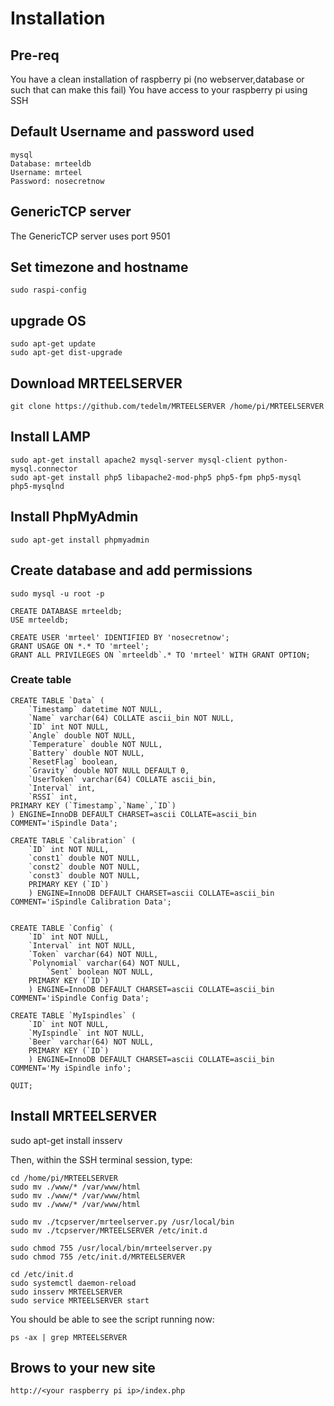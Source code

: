 # Installation

## Pre-req
You have a clean installation of raspberry pi (no webserver,database or such that can make this fail)
You have access to your raspberry pi using SSH

## Default Username and password used
```
mysql
Database: mrteeldb
Username: mrteel
Password: nosecretnow
```

## GenericTCP server
The GenericTCP server uses port 9501

## Set timezone and hostname
```
sudo raspi-config
```
## upgrade OS
```
sudo apt-get update
sudo apt-get dist-upgrade
```
## Download MRTEELSERVER
```
git clone https://github.com/tedelm/MRTEELSERVER /home/pi/MRTEELSERVER
```
## Install LAMP
```
sudo apt-get install apache2 mysql-server mysql-client python-mysql.connector
sudo apt-get install php5 libapache2-mod-php5 php5-fpm php5-mysql php5-mysqlnd
```
## Install PhpMyAdmin
```
sudo apt-get install phpmyadmin
```

## Create database and add permissions
```
sudo mysql -u root -p

CREATE DATABASE mrteeldb;
USE mrteeldb;

CREATE USER 'mrteel' IDENTIFIED BY 'nosecretnow';
GRANT USAGE ON *.* TO 'mrteel';
GRANT ALL PRIVILEGES ON `mrteeldb`.* TO 'mrteel' WITH GRANT OPTION;
```
### Create table
```
CREATE TABLE `Data` (
	`Timestamp` datetime NOT NULL,
	`Name` varchar(64) COLLATE ascii_bin NOT NULL,
	`ID` int NOT NULL,
	`Angle` double NOT NULL,
	`Temperature` double NOT NULL,
	`Battery` double NOT NULL,
	`ResetFlag` boolean,
	`Gravity` double NOT NULL DEFAULT 0,
	`UserToken` varchar(64) COLLATE ascii_bin,
	`Interval` int,
	`RSSI` int,
PRIMARY KEY (`Timestamp`,`Name`,`ID`)
) ENGINE=InnoDB DEFAULT CHARSET=ascii COLLATE=ascii_bin COMMENT='iSpindle Data';

CREATE TABLE `Calibration` (
	`ID` int NOT NULL,
	`const1` double NOT NULL,
	`const2` double NOT NULL,
	`const3` double NOT NULL,
	PRIMARY KEY (`ID`)
	) ENGINE=InnoDB DEFAULT CHARSET=ascii COLLATE=ascii_bin COMMENT='iSpindle Calibration Data';


CREATE TABLE `Config` (
	`ID` int NOT NULL,
	`Interval` int NOT NULL,
	`Token` varchar(64) NOT NULL,
	`Polynomial` varchar(64) NOT NULL,
        `Sent` boolean NOT NULL,
	PRIMARY KEY (`ID`)
	) ENGINE=InnoDB DEFAULT CHARSET=ascii COLLATE=ascii_bin COMMENT='iSpindle Config Data';
	
CREATE TABLE `MyIspindles` (
	`ID` int NOT NULL,
	`MyIspindle` int NOT NULL,
	`Beer` varchar(64) NOT NULL,
	PRIMARY KEY (`ID`)
	) ENGINE=InnoDB DEFAULT CHARSET=ascii COLLATE=ascii_bin COMMENT='My iSpindle info';
	    
QUIT;
```
## Install MRTEELSERVER

sudo apt-get install insserv</br>

Then, within the SSH terminal session, type:</br>
```
cd /home/pi/MRTEELSERVER
sudo mv ./www/* /var/www/html
sudo mv ./www/* /var/www/html
sudo mv ./www/* /var/www/html

sudo mv ./tcpserver/mrteelserver.py /usr/local/bin
sudo mv ./tcpserver/MRTEELSERVER /etc/init.d

sudo chmod 755 /usr/local/bin/mrteelserver.py
sudo chmod 755 /etc/init.d/MRTEELSERVER

cd /etc/init.d
sudo systemctl daemon-reload
sudo insserv MRTEELSERVER
sudo service MRTEELSERVER start
```
You should be able to see the script running now:
```
ps -ax | grep MRTEELSERVER
```
## Brows to your new site	
```
http://<your raspberry pi ip>/index.php
```
